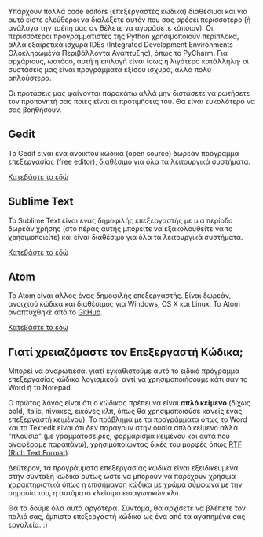 Υπάρχουν πολλά code editors (επεξεργαστές κώδικα) διαθέσιμοι και για αυτό είστε ελεύθεροι να διαλέξετε αυτόν που σας αρέσει περισσότερο (ή ανάλογα την τσέπη σας αν θέλετε να αγοράσετε κάποιον). Οι περισσότεροι προγραμματιστές της Python χρησιμοποιούν περίπλοκα, αλλά εξαιρετικά ισχυρά IDEs (Integrated Development Environments - Ολοκληρωμένα Περιβάλλοντα Ανάπτυξης), όπως το PyCharm. Για αρχάριους, ωστόσο, αυτή η επιλογή είναι ίσως η λιγότερο κατάλληλη· οι συστάσεις μας είναι προγράμματα εξίσου ισχυρά, αλλά πολύ απλούστερα.

Οι προτάσεις μας φαίνονται παρακάτω αλλά μην διστάσετε να ρωτήσετε τον προπονητή σας ποιες είναι οι προτιμήσεις του. Θα είναι ευκολότερο να σας βοηθήσουν.

## Gedit

Το Gedit είναι ένα ανοικτού κώδικα (open source) δωρεάν πρόγραμμα επεξεργασίας (free editor), διαθέσιμο για όλα τα λειτουργικά συστήματα.

[Κατεβάστε το εδώ](https://wiki.gnome.org/Apps/Gedit#Download)

## Sublime Text

Το Sublime Text είναι ένας δημοφιλής επεξεργαστής με μια περίοδο δωρεάν χρήσης (στο πέρας αυτής μπορείτε να εξακολουθείτε να το χρησιμοποιείτε) και είναι διαθέσιμο για όλα τα λειτουργικά συστήματα.

[Κατεβάστε το εδώ](https://www.sublimetext.com/)

## Atom

Το Atom είναι άλλος ένας δημοφιλής επεξεργαστής. Είναι δωρεάν, ανοιχτού κώδικα και διαθέσιμος για Windows, OS X και Linux. Το Atom αναπτύχθηκε από το [GitHub](https://github.com/).

[Κατεβάστε το εδώ](https://atom.io/)

## Γιατί χρειαζόμαστε τον Επεξεργαστή Κώδικα;

Μπορεί να αναρωτιέσαι γιατί εγκαθιστούμε αυτό το ειδικό πρόγραμμα επεξεργασίας κώδικα λογισμικού, αντί να χρησιμοποιήσουμε κάτι σαν το Word ή το Notepad.

Ο πρώτος λόγος είναι ότι ο κώδικας πρέπει να είναι **απλό κείμενο** (δίχως bold, italic, πίνακες, εικόνες κλπ, όπως θα χρησιμοποιούσε κανείς ένας επεξεργαστή κειμένου). Το πρόβλημα με τα προγράμματα όπως το Word και το Textedit είναι ότι δεν παράγουν στην ουσία απλό κείμενο αλλά "πλούσιο" (με γραμματοσειρές, φορμάρισμα κειμένου και αυτά που αναφέραμε παραπάνω), χρησιμοποιώντας δικές του μορφές όπως [RTF (Rich Text Format)](https://en.wikipedia.org/wiki/Rich_Text_Format).

Δεύτερον, τα προγράμματα επεξεργασίας κώδικα είναι εξειδικευμένα στην σύνταξη κώδικα ούτως ώστε να μπορούν να παρέχουν χρήσιμα χαρακτηριστικά όπως η επισήμανση κώδικα με χρώμα σύμφωνα με την σημασία του, η αυτόματο κλείσιμο εισαγωγικών κλπ.

Θα τα δούμε όλα αυτά αργότερα. Σύντομα, θα αρχίσετε να βλέπετε τον παλιό σας, έμπιστο επεξεργαστή κώδικα ως ένα από τα αγαπημένα σας εργαλεία. :)
